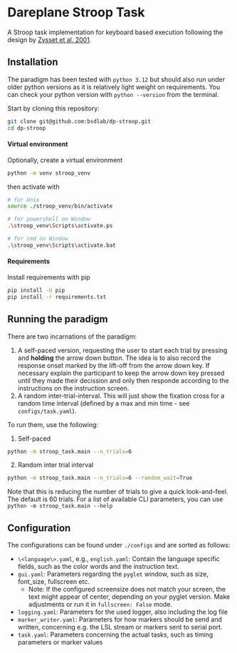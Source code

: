 # Dareplane Stroop Task

A Stroop task implementation for keyboard based execution following the design by [Zysset et al. 2001](https://www.sciencedirect.com/science/article/abs/pii/S1053811900906657).

## Installation

The paradigm has been tested with `python 3.12` but should also run under older python versions as it is relatively light weight on requirements.
You can check your python version with `python --version` from the terminal.

Start by cloning this repository:

```bash
git clone git@github.com:bsdlab/dp-stroop.git
cd dp-stroop
```

#### Virtual environment

Optionally, create a virtual environment

```bash
python -m venv stroop_venv
```

then activate with

```bash
# for Unix
source ./stroop_venv/bin/activate

# for powershell on Window
.\stroop_venv\Scripts\activate.ps

# for cmd on Window
.\stroop_venv\Scripts\activate.bat

```

#### Requirements

Install requirements with pip

```bash
pip install -U pip
pip install -r requirements.txt
```

## Running the paradigm

There are two incarnations of the paradigm:

1.  A self-paced version, requesting the user to start each trial by pressing and **holding** the arrow down button. The idea is to also record the response onset marked by the lift-off from the arrow down key. If necessary explain the participant to keep the arrow down key pressed until they made their decission and only then responde according to the instructions on the instruction screen.
1.  A random inter-trial-interval. This will just show the fixation cross for a random time interval (defined by a max and min time - see `configs/task.yaml`).

To run them, use the following:

1. Self-paced

```bash
python -m stroop_task.main --n_trials=6
```

2. Random inter trial interval

```bash
python -m stroop_task.main --n_trials=6 --random_wait=True
```

Note that this is reducing the number of trials to give a quick look-and-feel. The default is 60 trials.
For a list of available CLI parameters, you can use `python -m stroop_task.main --help`

## Configuration

The configurations can be found under `./configs` and are sorted as follows:

- `\<language\>.yaml`, e.g., `english.yaml`: Contain the language specific fields, such as the color words and the instruction text.
- `gui.yaml`: Parameters regarding the `pyglet` window, such as size, font_size, fullscreen etc.
  - Note: If the configured screensize does not match your screen, the text might appear of center, depending on your pyglet version. Make adjustments or run it in `fullscreen: False` mode.
- `logging.yaml`: Parameters for the used logger, also including the log file
- `marker_writer.yaml`: Parameters for how markers should be send and written, concerning e.g. the LSL stream or markers sent to serial port.
- `task.yaml`: Parameters concerning the actual tasks, such as timing parameters or marker values

<!-- ## Starting the Dareplane server -->
<!---->
<!-- To start the server standalone (not from within a [`control_room`](https://github.com/bsdlab/dp-control-room)), use: -->
<!---->
<!-- ```bash -->
<!-- python -m api.server -->
<!-- ``` -->
<!---->
<!-- Then you should be able to connect via `telnet` on `127.0.0.1 8080` for testing purposes. -->
<!---->
